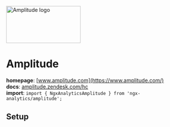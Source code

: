 <img 
    src="../../../assets/svg/amplitude.svg" 
    alt="Amplitude logo"
    height="100px"
    width="200px" />

# Amplitude
__homepage__: [www.amplitude.com](https://www.amplitude.com/)  
__docs__: [amplitude.zendesk.com/hc](https://amplitude.zendesk.com/hc)  
__import__: `import { NgxAnalyticsAmplitude } from 'ngx-analytics/amplitude';`

## Setup
